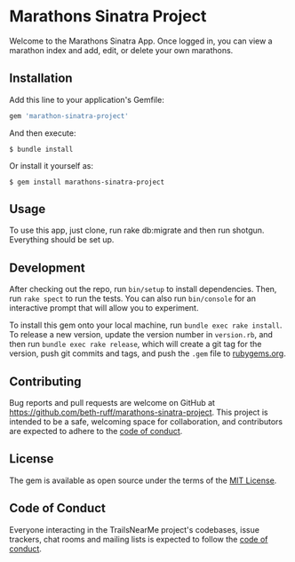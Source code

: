 # Marathons Sinatra Project

Welcome to the Marathons Sinatra App. Once logged in, you can view a marathon index and add, edit, or delete your own marathons.

## Installation

Add this line to your application's Gemfile:

```ruby
gem 'marathon-sinatra-project'
```

And then execute:

    $ bundle install

Or install it yourself as:

    $ gem install marathons-sinatra-project

## Usage

To use this app, just clone, run rake db:migrate and then run shotgun. Everything should be set up.

<!-- Leave Development alone. -->
## Development

After checking out the repo, run `bin/setup` to install dependencies. Then, run `rake spect` to run the tests. You can also run `bin/console` for an interactive prompt that will allow you to experiment.

To install this gem onto your local machine, run `bundle exec rake install`. To release a new version, update the version number in `version.rb`, and then run `bundle exec rake release`, which will create a git tag for the version, push git commits and tags, and push the `.gem` file to [rubygems.org](https://rubygems.org).

<!-- Leave contributing alone. -->
## Contributing 

Bug reports and pull requests are welcome on GitHub at https://github.com/beth-ruff/marathons-sinatra-project. This project is intended to be a safe, welcoming space for collaboration, and contributors are expected to adhere to the [code of conduct](https://github.com/beth-ruff/marathons-sinatra-project/blob/master/CODE_OF_CONDUCT.md).

## License 

The gem is available as open source under the terms of the [MIT License](https://opensource.org/licenses/MIT).

## Code of Conduct

Everyone interacting in the TrailsNearMe project's codebases, issue trackers, chat rooms and mailing lists is expected to follow the [code of conduct](https://github.com/beth-ruff/marathons-sinatra-project/blob/master/CODE_OF_CONDUCT.md).
